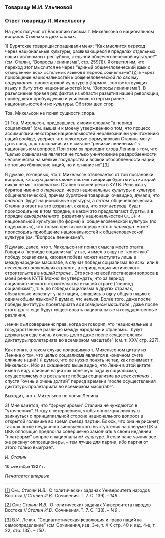 ### Товарищу М.И. Ульяновой
### Ответ товарищу Л. Михельсону

На днях получил от Вас копию письма т. Михельсона о национальном вопросе. Отвечаю в двух словах.

1) Бурятские товарищи спрашивали меня: “Как мыслится _переход_  через национальные культуры, развивающиеся в пределах отдельных наших автономных республик, к единой общечеловеческой культуре?” (см. Сталин, “Вопросы ленинизма”, стр. 259[[1]](#_ftn1)). Я ответил им, что переход этот мыслится не через “единый общечеловеческий язык с отмиранием всех остальных языков в период социализма”,[[2]](#_ftn2) а через приобщение национальностей к общечеловеческой _по своему содержанию_  пролетарской культуре в _формах_ , соответствующих языку и быту этих национальностей (см. “Вопросы ленинизма”). В разъяснение привел ряд фактов из области развития нашей революции, приведшей к пробуждению и усилению оттертых ранее национальностей и их культуры. Об этом шел спор.

Тов. Михельсон не понял сущности спора.

2) Тов. Михельсон, придравшись к моим словам: “в период социализма” (см. выше) и к моему утверждению о том, что процесс ассимиляции некоторых национальностей неравнозначен уничтожению наций вообще, уверяет, что некоторые формулировки Сталина могут дать повод для толкования их в смысле “ревизии ленинизма” в национальном вопросе. При этом он приводит слова Ленина о том, что “целью социализма является не только уничтожение раздробленности человечества на мелкие государства и всякой обособленности наций, не только сближение наций, но и слияние их”.[[3]](#_ftn3)

Я думаю, во‑первых, что т. Михельсон отвлекается от той постановки вопроса, которую дали в своем письме товарищи буряты и от которой никак не мог отвлекаться Сталин в своей речи в КУТВ. Речь шла у бурятов именно о _переходе_  через национальные культуры к культуре общечеловеческой, причем бурятские товарищи, очевидно, думали, что _сначала_  будут национальные культуры, а _потом_  общечеловеческая. Сталин в ответ на это возразил, сказав, что этот _переход_  будет происходить не в том порядке, в каком это предполагают буряты, а в порядке _одновременного_  развития у национальностей СССР _и_  национальной культуры (по форме) _и_  общечеловеческой культуры (по содержанию), что только при таком порядке этого _перехода_  может происходить приобщение национальностей к общечеловеческой культуре (см. “Вопросы ленинизма”).

Я думаю, далее, что т. Михельсон не понял смысла моего ответа. Говоря о “периоде социализма” у нас, я имел в виду не “конечную” победу социализма, каковая победа может наступить лишь в международном масштабе, в случае победы социализма _во всех_  или _в нескольких важнейших странах_ , а период социалистического строительства в _нашей стране_ . Это ясно из всей постановки вопроса в моей речи в КУТВ Можно ли утверждать, что за период социалистического строительства в нашей стране (“период социализма”), т. е. до победы социализма в других странах, обязательно исчезнут у нас нации, слившись в одну общую нацию с одним общим языком? Я думаю, что нельзя. Более того, даже после победы диктатуры пролетариата _во всемирном масштабе_ , даже после этого долго еще будут существовать национальные и государственные различия.

Ленин был совершенно прав, когда он говорил, что “национальные и государственные различия между народами и странами… будут держаться еще очень и очень долго даже после осуществления диктатуры пролетариата во всемирном масштабе” (см. т. XXV, стр. 227).

Как понять в таком случае приводимую т. Михельсоном цитату из Ленина о том, что целью социализма является в конечном счете слияние наций? Я думаю, что ее нужно понять не так, как понимает т. Михельсон. Ибо из сказанного выше видно, что Ленин в этой цитате имел в виду слияние наций как конечную задачу социализма, осуществляемую в результате победы социализма _во всех странах_ , спустя “очень и очень долгий” период времени “после осуществления диктатуры пролетариата во всемирном масштабе”.

Выходит, что т. Михельсон не понял Ленина.

3) Мне кажется, что “формулировки” Сталина не нуждаются в “уточнениях”. Я жду с нетерпением, чтобы оппозиция рискнула заикнуться о принципиальной стороне национального вопроса в открытой полемике во время съезда партии. Боюсь, что она не рискнет, так как после неудачного зиновьевского выступления на пленуме ЦК и ЦКК оппозиция предпочла совершенно замолчать в своей недавней “платформе” вопрос о национальной культуре. А если паче чаяния все же рискнут оппозиционеры, – тем лучше для партии, ибо партия от этого только выиграет.

_И. Сталин_

16 сентября 1927 г.

_Печатается впервые_

  

---

[[1]](#_ftnref1) См.: _Сталин И.В._  О политических задачах Университета народов Востока // _Сталин И.В._  Сочинения. Т. 7. С. 139). – _149_ .

[[2]](#_ftnref2) См.: _Сталин И.В._  О политических задачах Университета народов Востока // _Сталин И.В._  Сочинения. Т. 7. С. 138). – _149_ .

[[3]](#_ftnref3) В.И. Ленин. “Социалистическая революция и право наций на самоопределение” (см. Сочинения, изд. 3‑е, т. XIX стр. 40 и изд. 4‑е, т. 22, стр. 135). – _150_ .
